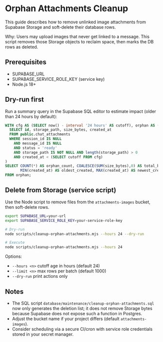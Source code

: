 # Orphan Attachments Cleanup

This guide describes how to remove unlinked image attachments from Supabase Storage and soft-delete their database rows.

Why: Users may upload images that never get linked to a message. This script removes those Storage objects to reclaim space, then marks the DB rows as deleted.

## Prerequisites

- SUPABASE_URL
- SUPABASE_SERVICE_ROLE_KEY (service key)
- Node.js 18+

## Dry-run first

Run a summary query in the Supabase SQL editor to estimate impact (older than 24 hours by default):

```sql
WITH cfg AS (SELECT now() - interval '24 hours' AS cutoff), orphan AS (
  SELECT id, storage_path, size_bytes, created_at
  FROM public.chat_attachments
  WHERE session_id IS NULL
    AND message_id IS NULL
    AND status = 'ready'
    AND storage_path IS NOT NULL AND length(storage_path) > 0
    AND created_at < (SELECT cutoff FROM cfg)
)
SELECT COUNT(*) AS orphan_count, COALESCE(SUM(size_bytes),0) AS total_bytes,
       MIN(created_at) AS oldest_created, MAX(created_at) AS newest_created
FROM orphan;
```

## Delete from Storage (service script)

Use the Node script to remove files from the `attachments-images` bucket, then soft-delete rows.

```bash
export SUPABASE_URL=your-url
export SUPABASE_SERVICE_ROLE_KEY=your-service-role-key

# Dry-run
node scripts/cleanup-orphan-attachments.mjs --hours 24 --dry-run

# Execute
node scripts/cleanup-orphan-attachments.mjs --hours 24
```

Options:

- `--hours <n>` cutoff age in hours (default 24)
- `--limit <n>` max rows per batch (default 1000)
- `--dry-run` print actions only

## Notes

- The SQL script `database/maintenance/cleanup-orphan-attachments.sql` now only generates the deletion list; it does not remove Storage bytes because Supabase does not expose such a function in Postgres.
- Adjust the bucket name if your project differs (default `attachments-images`).
- Consider scheduling via a secure CI/cron with service role credentials stored in your secret manager.
